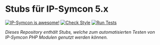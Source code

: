 # Stubs für IP-Symcon 5.x

[![IP-Symcon is awesome!](https://img.shields.io/badge/IP--Symcon-5.x-blue.svg)](https://www.symcon.de)
[![Check Style](https://github.com/symcon/SymconStubs/workflows/Check%20Style/badge.svg)](https://github.com/symcon/SymconStubs/actions)
[![Run Tests](https://github.com/symcon/SymconStubs/workflows/Run%20Tests/badge.svg)](https://github.com/symcon/SymconStubs/actions)

_Dieses Repository enthält Stubs, welche zum automatisierten Testen von IP-Symcon PHP Modulen genutzt werden können._
